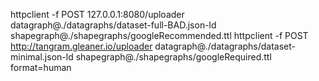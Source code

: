  httpclient -f POST 127.0.0.1:8080/uploader  datagraph@./datagraphs/dataset-full-BAD.json-ld  shapegraph@./shapegraphs/googleRecommended.ttl
 httpclient -f POST http://tangram.gleaner.io/uploader  datagraph@./datagraphs/dataset-minimal.json-ld  shapegraph@./shapegraphs/googleRequired.ttl format=human
